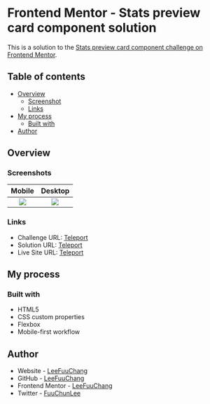 # Frontend Mentor - Stats preview card component solution

This is a solution to the [Stats preview card component challenge on Frontend Mentor](https://www.frontendmentor.io/challenges/stats-preview-card-component-8JqbgoU62).

## Table of contents
- [Overview](#Overview)
  - [Screenshot](#Screenshots)
  - [Links](#Links)
- [My process](#My-process)
  - [Built with](#Built-with)
- [Author](#Author)

## Overview
### Screenshots
| Mobile | Desktop |
| :-: | :-: |
|![](https://i.imgur.com/vjMMZRo.jpg)|![](https://i.imgur.com/HQXHojw.jpg)|
### Links
- Challenge URL: [Teleport](https://www.frontendmentor.io/challenges/stats-preview-card-component-8JqbgoU62)
- Solution URL: [Teleport](https://github.com/LeeFuuChang/Frontend-Mentor-Stats-preview-card-component)
- Live Site URL: [Teleport](https://leefuuchang.github.io/Frontend-Mentor-Stats-preview-card-component/)

## My process
### Built with
- HTML5
- CSS custom properties
- Flexbox
- Mobile-first workflow

## Author
- Website - [LeeFuuChang](https://www.leefuuchang.in)
- GitHub - [LeeFuuChang](https://github.com/LeeFuuChang)
- Frontend Mentor - [LeeFuuChang](https://www.frontendmentor.io/profile/LeeFuuChang)
- Twitter - [FuuChunLee](https://twitter.com/FuuChunLee)

